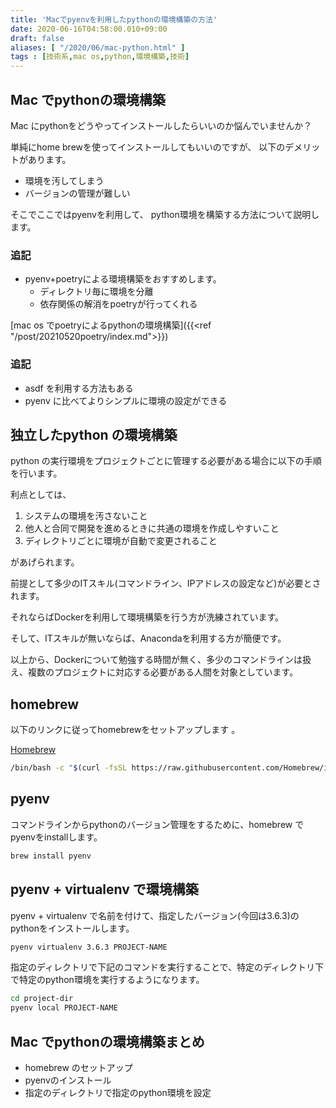 ```yaml
---
title: 'Macでpyenvを利用したpythonの環境構築の方法'
date: 2020-06-16T04:58:00.010+09:00
draft: false
aliases: [ "/2020/06/mac-python.html" ]
tags : [技術系,mac os,python,環境構築,技術]
---
```


## Mac でpythonの環境構築

Mac にpythonをどうやってインストールしたらいいのか悩んでいませんか？

単純にhome brewを使ってインストールしてもいいのですが、
以下のデメリットがあります。
- 環境を汚してしまう
- バージョンの管理が難しい

そこでここではpyenvを利用して、
python環境を構築する方法について説明します。

### 追記
- pyenv+poetryによる環境構築をおすすめします。
  - ディレクトリ毎に環境を分離    
  - 依存関係の解消をpoetryが行ってくれる

[mac os でpoetryによるpythonの環境構築]({{<ref "/post/20210520poetry/index.md">}})

### 追記
- asdf を利用する方法もある
- pyenv に比べてよりシンプルに環境の設定ができる

## 独立したpython の環境構築

python の実行環境をプロジェクトごとに管理する必要がある場合に以下の手順を行います。

利点としては、

1.  システムの環境を汚さないこと
2.  他人と合同で開発を進めるときに共通の環境を作成しやすいこと
3.  ディレクトリごとに環境が自動で変更されること

があげられます。

前提として多少のITスキル(コマンドライン、IPアドレスの設定など)が必要とされます。

それならばDockerを利用して環境構築を行う方が洗練されています。

そして、ITスキルが無いならば、Anacondaを利用する方が簡便です。

以上から、Dockerについて勉強する時間が無く、多少のコマンドラインは扱え、複数のプロジェクトに対応する必要がある人間を対象としています。

## homebrew

以下のリンクに従ってhomebrewをセットアップします 。

[Homebrew](https://brew.sh/index_ja)

```sh
/bin/bash -c "$(curl -fsSL https://raw.githubusercontent.com/Homebrew/install/master/install.sh)"  

```

## pyenv

コマンドラインからpythonのバージョン管理をするために、homebrew でpyenvをinstallします。

```sh
brew install pyenv
```

## pyenv + virtualenv で環境構築

pyenv + virtualenv で名前を付けて、指定したバージョン(今回は3.6.3)のpythonをインストールします。

```sh
pyenv virtualenv 3.6.3 PROJECT-NAME 
```

指定のディレクトリで下記のコマンドを実行することで、特定のディレクトリ下で特定のpython環境を実行するようになります。

```sh
cd project-dir   
pyenv local PROJECT-NAME
```

## Mac でpythonの環境構築まとめ

*   homebrew のセットアップ
*   pyenvのインストール
*   指定のディレクトリで指定のpython環境を設定

<div data-vc_mylinkbox_id="887898767"></div>